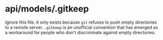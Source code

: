 # api/models/.gitkeep

Ignore this file.  It only exists because `git` refuses to push empty directories to a remote server.  `.gitkeep` is an unofficial convention that has emerged as a workaround for people who don't discriminate against empty directories.



<docmeta name="displayName" value=".gitkeep">
